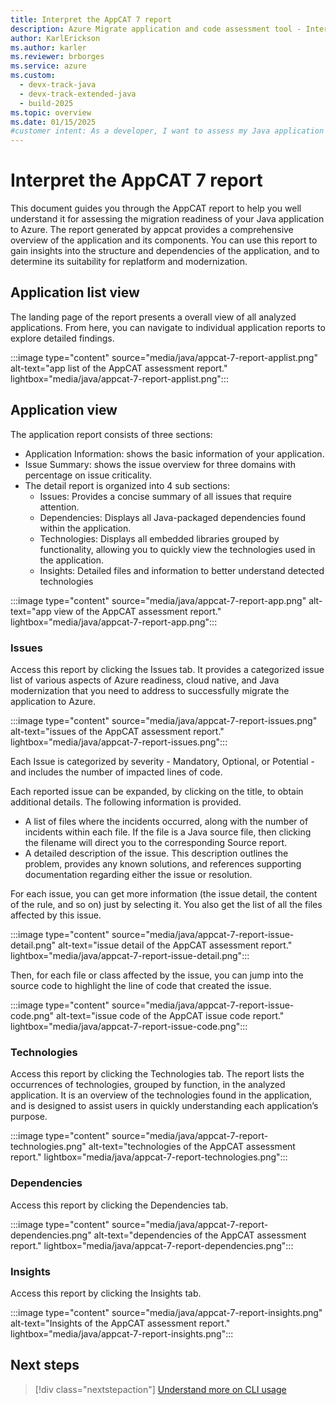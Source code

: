 ```yaml
---
title: Interpret the AppCAT 7 report
description: Azure Migrate application and code assessment tool - Interpret AppCAT report.
author: KarlErickson
ms.author: karler
ms.reviewer: brborges
ms.service: azure
ms.custom:
  - devx-track-java
  - devx-track-extended-java
  - build-2025
ms.topic: overview
ms.date: 01/15/2025
#customer intent: As a developer, I want to assess my Java application so that I can understand its readiness for migration to Azure.
---
```

# Interpret the AppCAT 7 report
This document guides you through the AppCAT report to help you well understand it for assessing the migration readiness of your Java application to Azure. The report generated by appcat provides a comprehensive overview of the application and its components. You can use this report to gain insights into the structure and dependencies of the application, and to determine its suitability for replatform and modernization.
## Application list view
The landing page of the report presents a overall view of all analyzed applications. From here, you can navigate to individual application reports to explore detailed findings.

:::image type="content" source="media/java/appcat-7-report-applist.png" alt-text="app list of the AppCAT assessment report." lightbox="media/java/appcat-7-report-applist.png":::
## Application view
The application report consists of three sections:
- Application Information: shows the basic information of your application.
- Issue Summary: shows the issue overview for three domains with percentage on issue criticality.
- The detail report is organized into 4 sub sections:
  - Issues: Provides a concise summary of all issues that require attention.
  - Dependencies: Displays all Java-packaged dependencies found within the application.
  - Technologies: Displays all embedded libraries grouped by functionality, allowing you to quickly view the technologies used in the application.
  - Insights: Detailed files and information to better understand detected technologies
    
:::image type="content" source="media/java/appcat-7-report-app.png" alt-text="app view of the AppCAT assessment report." lightbox="media/java/appcat-7-report-app.png":::
### Issues
Access this report by clicking the Issues tab. It provides a categorized issue list of various aspects of Azure readiness, cloud native, and Java modernization that you need to address to successfully migrate the application to Azure.

:::image type="content" source="media/java/appcat-7-report-issues.png" alt-text="issues of the AppCAT assessment report." lightbox="media/java/appcat-7-report-issues.png":::

Each Issue is categorized by severity - Mandatory, Optional, or Potential - and includes the number of impacted lines of code.

Each reported issue can be expanded, by clicking on the title, to obtain additional details. The following information is provided.
- A list of files where the incidents occurred, along with the number of incidents within each file. If the file is a Java source file, then clicking the filename will direct you to the corresponding Source report.
- A detailed description of the issue. This description outlines the problem, provides any known solutions, and references supporting documentation regarding either the issue or resolution.


For each issue, you can get more information (the issue detail, the content of the rule, and so on) just by selecting it. You also get the list of all the files affected by this issue.

:::image type="content" source="media/java/appcat-7-report-issue-detail.png" alt-text="issue detail of the AppCAT assessment report." lightbox="media/java/appcat-7-report-issue-detail.png":::

Then, for each file or class affected by the issue, you can jump into the source code to highlight the line of code that created the issue.

:::image type="content" source="media/java/appcat-7-report-issue-code.png" alt-text="issue code of the AppCAT issue code report." lightbox="media/java/appcat-7-report-issue-code.png":::
  
### Technologies
Access this report by clicking the Technologies tab. The report lists the occurrences of technologies, grouped by function, in the analyzed application. It is an overview of the technologies found in the application, and is designed to assist users in quickly understanding each application’s purpose.

:::image type="content" source="media/java/appcat-7-report-technologies.png" alt-text="technologies of the AppCAT assessment report." lightbox="media/java/appcat-7-report-technologies.png":::
### Dependencies
Access this report by clicking the Dependencies tab.

:::image type="content" source="media/java/appcat-7-report-dependencies.png" alt-text="dependencies of the AppCAT assessment report." lightbox="media/java/appcat-7-report-dependencies.png":::
### Insights
Access this report by clicking the Insights tab.

:::image type="content" source="media/java/appcat-7-report-insights.png" alt-text="Insights of the AppCAT assessment report." lightbox="media/java/appcat-7-report-insights.png":::

## Next steps

> [!div class="nextstepaction"]
> [Understand more on CLI usage](appcat7-cli-guide.md)
